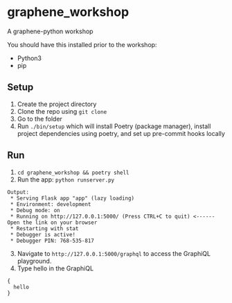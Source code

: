 # graphene_workshop

A graphene-python workshop

You should have this installed prior to the workshop:
* Python3
* pip

## Setup
1. Create the project directory
2. Clone the repo using `git clone`
3. Go to the folder
5. Run `./bin/setup` which will install Poetry (package manager), install project dependencies using poetry, and set up pre-commit hooks locally

## Run
1. `cd graphene_workshop && poetry shell`
2. Run the app: `python runserver.py`

```
Output:
 * Serving Flask app "app" (lazy loading)
 * Environment: development
 * Debug mode: on
 * Running on http://127.0.0.1:5000/ (Press CTRL+C to quit) <------ Open the link on your browser
 * Restarting with stat
 * Debugger is active!
 * Debugger PIN: 768-535-817
```

3. Navigate to `http://127.0.0.1:5000/graphql` to access the GraphiQL playground.
4. Type hello in the GraphiQL
```
{
  hello
}
```
